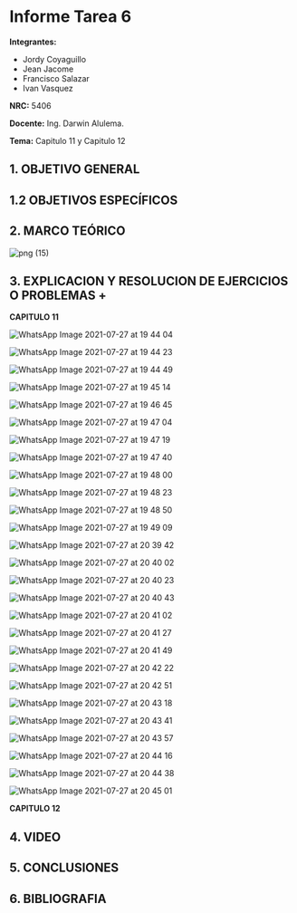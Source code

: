 # Informe Tarea 6
**Integrantes:**
- Jordy Coyaguillo
- Jean Jacome
- Francisco Salazar
- Ivan Vasquez



 **NRC:** 5406
 
 **Docente:** Ing. Darwin Alulema.
 
 **Tema:** Capitulo 11 y Capitulo 12
 
 ## 1. OBJETIVO GENERAL
  
 ## 1.2 OBJETIVOS ESPECÍFICOS
 
 ## 2. MARCO TEÓRICO
 
 ![png (15)](https://user-images.githubusercontent.com/85137954/127249447-5f6bd3f4-beea-4012-a8f8-0ec27a571c2a.png)

 
 ## 3. EXPLICACION Y RESOLUCION DE EJERCICIOS O PROBLEMAS +
 
 **CAPITULO 11**
 
![WhatsApp Image 2021-07-27 at 19 44 04](https://user-images.githubusercontent.com/85137954/127245900-470ab25e-42fd-4f74-9cb1-7eeb00abc455.jpeg)

![WhatsApp Image 2021-07-27 at 19 44 23](https://user-images.githubusercontent.com/85137954/127245915-6650ac0d-e4be-47b5-ada3-ea9a8b28f400.jpeg)

![WhatsApp Image 2021-07-27 at 19 44 49](https://user-images.githubusercontent.com/85137954/127245919-007b4c00-4dc4-46c2-9f5f-89f2eff021e3.jpeg)

![WhatsApp Image 2021-07-27 at 19 45 14](https://user-images.githubusercontent.com/85137954/127245931-88c37ba0-5a99-4563-ad8e-defed97fbf59.jpeg)

![WhatsApp Image 2021-07-27 at 19 46 45](https://user-images.githubusercontent.com/85137954/127245941-55ca3b92-adee-4103-b61c-80cdd27723ed.jpeg)

![WhatsApp Image 2021-07-27 at 19 47 04](https://user-images.githubusercontent.com/85137954/127246000-3afc2f2c-fd79-4278-aab8-fbcf4345db18.jpeg)

![WhatsApp Image 2021-07-27 at 19 47 19](https://user-images.githubusercontent.com/85137954/127246007-723a501a-0fe9-4b73-91ae-888af1c1e7e5.jpeg)

![WhatsApp Image 2021-07-27 at 19 47 40](https://user-images.githubusercontent.com/85137954/127246014-9b708284-fb29-41ad-8f6e-22244942dab9.jpeg)

![WhatsApp Image 2021-07-27 at 19 48 00](https://user-images.githubusercontent.com/85137954/127246021-9b119857-a500-4f13-b0d7-f2049e6e11d2.jpeg)

![WhatsApp Image 2021-07-27 at 19 48 23](https://user-images.githubusercontent.com/85137954/127246035-faafc279-ec9a-452a-82d0-1ad60cf651fa.jpeg)

![WhatsApp Image 2021-07-27 at 19 48 50](https://user-images.githubusercontent.com/85137954/127246067-620cb746-8f86-44f6-829f-48b5ba46dc5d.jpeg)

![WhatsApp Image 2021-07-27 at 19 49 09](https://user-images.githubusercontent.com/85137954/127246069-23a7f9e5-7b88-4a95-91d0-e2c78d9745a7.jpeg)

 ![WhatsApp Image 2021-07-27 at 20 39 42](https://user-images.githubusercontent.com/85137954/127250402-94803215-1d15-4d5f-b023-1002eb284942.jpeg)

 ![WhatsApp Image 2021-07-27 at 20 40 02](https://user-images.githubusercontent.com/85137954/127250406-b6930a25-9267-4cb6-974c-3907ed13e723.jpeg)

 ![WhatsApp Image 2021-07-27 at 20 40 23](https://user-images.githubusercontent.com/85137954/127250411-2ffaaaba-ddf7-4243-a0aa-354b6fe3ec26.jpeg)

 ![WhatsApp Image 2021-07-27 at 20 40 43](https://user-images.githubusercontent.com/85137954/127250420-6857f65d-04cd-41a3-ad0e-2354bd156e86.jpeg)

 ![WhatsApp Image 2021-07-27 at 20 41 02](https://user-images.githubusercontent.com/85137954/127250426-021529e8-93be-4587-bb79-dc0b76310d2d.jpeg)

![WhatsApp Image 2021-07-27 at 20 41 27](https://user-images.githubusercontent.com/85137954/127250463-e5cfe5a2-6674-46b3-9e40-803a97d8dd55.jpeg)
 
![WhatsApp Image 2021-07-27 at 20 41 49](https://user-images.githubusercontent.com/85137954/127250469-18997713-b262-49f4-bd04-4b8c195e5884.jpeg)
 
 ![WhatsApp Image 2021-07-27 at 20 42 22](https://user-images.githubusercontent.com/85137954/127250487-7c8ee5c2-0be1-4888-8265-f682305011b6.jpeg)

![WhatsApp Image 2021-07-27 at 20 42 51](https://user-images.githubusercontent.com/85137954/127250492-c8901988-9eac-4894-8f15-79d0f5ffbd26.jpeg)
 
![WhatsApp Image 2021-07-27 at 20 43 18](https://user-images.githubusercontent.com/85137954/127250496-bd4de064-b1b2-47c1-be31-035371c0fdee.jpeg)
 
![WhatsApp Image 2021-07-27 at 20 43 41](https://user-images.githubusercontent.com/85137954/127250524-bf9f521a-03df-490a-8486-a2fc4d90fb97.jpeg)
 
![WhatsApp Image 2021-07-27 at 20 43 57](https://user-images.githubusercontent.com/85137954/127250529-1abace5a-94ec-4856-984b-eb8eb3fb1878.jpeg)
 
![WhatsApp Image 2021-07-27 at 20 44 16](https://user-images.githubusercontent.com/85137954/127250534-45109d71-f9c0-45bd-bec9-49997583ee83.jpeg)
 
![WhatsApp Image 2021-07-27 at 20 44 38](https://user-images.githubusercontent.com/85137954/127250543-7a14bed9-4fae-4a32-b49c-dcb2659c7549.jpeg)
 
![WhatsApp Image 2021-07-27 at 20 45 01](https://user-images.githubusercontent.com/85137954/127250548-692e8c68-98ab-410a-bab1-6e212216e61a.jpeg)
 
 
 
 
 
 **CAPITULO 12**
 
 ## 4. VIDEO
 
 ## 5. CONCLUSIONES

 ## 6. BIBLIOGRAFIA
  
